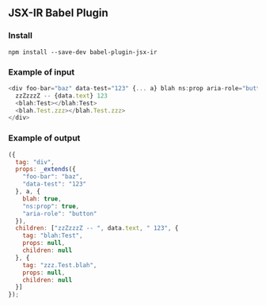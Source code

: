 ## JSX-IR Babel Plugin

### Install

```npm install --save-dev babel-plugin-jsx-ir```

### Example of input

```js
<div foo-bar="baz" data-test="123" {... a} blah ns:prop aria-role="button">
  zzZzzzZ -- {data.text} 123
  <blah:Test></blah:Test>
  <blah.Test.zzz></blah.Test.zzz>
</div>
```

### Example of output

```js
({
  tag: "div",
  props: _extends({
    "foo-bar": "baz",
    "data-test": "123"
  }, a, {
    blah: true,
    "ns:prop": true,
    "aria-role": "button"
  }),
  children: ["zzZzzzZ -- ", data.text, " 123", {
    tag: "blah:Test",
    props: null,
    children: null
  }, {
    tag: "zzz.Test.blah",
    props: null,
    children: null
  }]
});
```